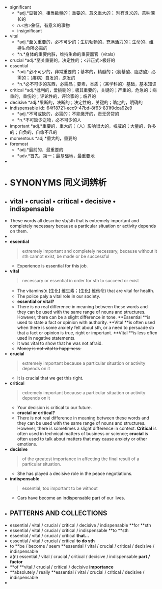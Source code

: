 - significant
	- *adj.*显著的，相当数量的；重要的，意义重大的； 别有含义的，意味深长的
	- *n.*<古>象征，有意义的事物
	- insignificant
- vital
	- *adj.*至关重要的，必不可少的；生机勃勃的，充满活力的；生命的，维持生命所必需的
	- *n.*身体的重要内脏，维持生命的重要器官（vitals）
- crucial *adj.*至关重要的，决定性的；<非正式>极好的
- essential
	- *adj.*必不可少的，非常重要的；基本的，精髓的；（氨基酸、脂肪酸）必需的；（疾病）自发的，原发的
	- *n.*必不可少的东西，必需品；要素，本质；（某学科的）基础，基本知识
- critical *adj.*批判的，爱挑剔的；极其重要的，关键的；严重的，危急的；病重的，重伤的；评论性的，评论家的；临界的
- decisive *adj.*果断的，决断的；决定性的，关键的；确定的，明确的
- indispensable
  id:: 64f18721-ecc9-47bd-8f63-831f0dca92e9
	- *adj.*不可或缺的，必需的；不能撇开的，责无旁贷的
	- *n.*不可缺少之物，必不可少的人
- important *adj.*重要的，重大的；（人）影响很大的，权威的；大量的，许多的；自负的，自命不凡的
- momentous *adj.*重大的，重要的
- foremost
	- *adj.*最前的，最重要的
	- *adv.*首先，第一；最基础地，最重要地
-
- # SYNONYMS 同义词辨析
- ## vital • crucial • critical • decisive • indispensable
- These words all describe sb/sth that is extremely important and completely necessary because a particular situation or activity depends on them.
-
- **essential**
  >extremely important and completely necessary, because without it sth cannot exist, be made or be successful
	- Experience is essential for this job.
- **vital**
  >necessary or essential in order for sth to succeed or exist
	- The vitamins(*n.*[生化] 维生素；[生化] 维他命) that are vital for health.
	- The police paly a vital role in our society.
	- **essential or vital?**
	- There is no real difference in meaning between these words and they can be used with the same range of nouns and structures. However, there can be a slight difference in tone. **Essential **is used to state a fact or opinion with authority. **Vital **is often used when there is some anxiety felt about sth, or a need to persuade sb that a fact or opinion is true, right or important. **Vital **is less often used in negative statements.
	- It was vital to show that he was not afraid.
	- ~~Money is not vital to happiness.~~
- **crucial**
  >extremely important because a particular situation or activity depends on it
	- It is crucial that we get this right.
- **critical**
  >extremely important because a particular situation or activity depends on it
	- Your decision is critical to our future.
	- **crucial or critical?**
	- There is not real difference in meaning between these words and they can be used with the same range of nouns and structures. However, there is sometimes a slight difference in context. **Critical** is often used in technical matters of business or science; **crucial** is often used to talk about matters that may cause anxiety or other emotions.
- **decisive**
  >of the greatest importance in affecting the final result of a particular situation.
	- She has played a decisive role in the peace negotiations.
- **indispensable**
  >essential; too important to be without
	- Cars have become an indispensable part of our lives.
- ## PATTERNS AND COLLECTIONS
- essential / vital / crucial / critical / decisive / indispensable **for **sth
- essential / vital / crucial / critical / indispensable **to **sth
- essential / vital / crucial / critical **that...**
- essential / vital / crucial / critical **to do sth**
- to **be / become / seem **essential / vital / crucial / critical / decisive / indispensable
- a(n) essential / vital / crucial / critical / decisive / indispensable **part / factor**
- **of **vital / crucial / critical / decisive **importance**
- **absolutely / really **essential / vital / crucial / critical / decisive / indispensable
-